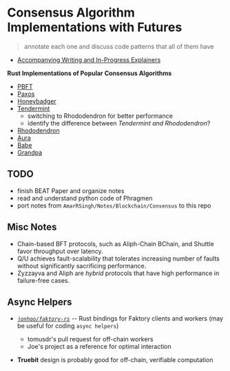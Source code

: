 # Consensus Algorithm Implementations with Futures
> annotate each one and discuss code patterns that all of them have

* [Accompanying Writing and In-Progress Explainers](./xplanerz/)

**Rust Implementations of Popular Consensus Algorithms**
* [PBFT]()
* [Paxos](https://github.com/nwtnni/paxos)
* [Honeybadger](https://github.com/rphmeier/honeybadger)
* [Tendermint](https://github.com/paritytech/parity-ethereum/pull/9980/files)
    * switching to Rhododendron for better performance
    * identify the difference between *Tendermint and Rhododendron*?
* [Rhododendron](https://github.com/paritytech/rhododendron)
* [Aura]()
* [Babe]()
* [Grandpa]()

## TODO

* finish BEAT Paper and organize notes
* read and understand python code of Phragmen
* port notes from `AmarRSingh/Notes/Blockchain/Consensus` to this repo

## Misc Notes

* Chain-based BFT protocols, such as Aliph-Chain BChain, and Shuttle favor throughput over latency.
* Q/U achieves fault-scalability that tolerates increasing number of faults without significantly sacrificing performance.
* Zyzzayva and Aliph are *hybrid* protocols that have high performance in failure-free cases.


## Async Helpers
* *[`jonhoo/faktory-rs`](https://github.com/jonhoo/faktory-rs)* -- Rust bindings for Faktory clients and workers (may be useful for coding `async helpers`)
    * tomusdr's pull request for off-chain workers
    * Joe's project as a reference for optimal interaction

* **Truebit** design is probably good for off-chain, verifiable computation